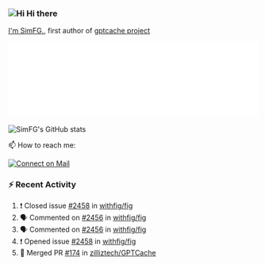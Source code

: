 ### <img src='https://qpluspicture.oss-cn-beijing.aliyuncs.com/6LjjQA/Hi.gif' alt='Hi' width="24"/> Hi there

[I'm SimFG.](https://simfg.github.io/), first author of [gptcache project](https://github.com/zilliztech/gptcache)

![Metrics 👋](/metrics.plugin.followup.user.svg)

![SimFG's GitHub stats](https://github-readme-stats.vercel.app/api?username=SimFG&show_icons=true&theme=radical&count_private=true)

📫 How to reach me:

[![Connect on Mail](https://img.shields.io/badge/Ask%20me-anything-1abc9c.svg)](mailto:1142838399@qq.com)

### :zap: Recent Activity

<!--START_SECTION:activity-->
1. ❗️ Closed issue [#2458](https://github.com/withfig/fig/issues/2458) in [withfig/fig](https://github.com/withfig/fig)
2. 🗣 Commented on [#2456](https://github.com/withfig/fig/issues/2456) in [withfig/fig](https://github.com/withfig/fig)
3. 🗣 Commented on [#2456](https://github.com/withfig/fig/issues/2456) in [withfig/fig](https://github.com/withfig/fig)
4. ❗️ Opened issue [#2458](https://github.com/withfig/fig/issues/2458) in [withfig/fig](https://github.com/withfig/fig)
5. 🎉 Merged PR [#174](https://github.com/zilliztech/GPTCache/pull/174) in [zilliztech/GPTCache](https://github.com/zilliztech/GPTCache)
<!--END_SECTION:activity-->

